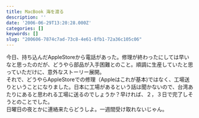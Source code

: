 ```yaml
---
title: MacBook 海を渡る
description: ''
date: '2006-06-29T13:20:28.000Z'
categories: []
keywords: []
slug: "200606-7874c7ad-73c8-4e61-8fb1-72a36c105c06"
---
```

今日、持ち込んだAppleStoreから電話があった。修理が終わったにしては早いなと思ったのだが、どうやら部品が入手困難とのこと。順調に生産していたと思っていただけに、意外なストーリー展開。  
それで、どうやらAppleStoreでの修理（Appleはこれが基本)ではなく、工場送りということになりました。日本に工場があるという話は聞かないので、台湾あたりにあると思われる工場に送るのでしょうか？早ければ、２，３日で完了しそうとのことでした。  
日曜日の夜とかに連絡来たらどうしよ。一週間受け取れないじゃん。